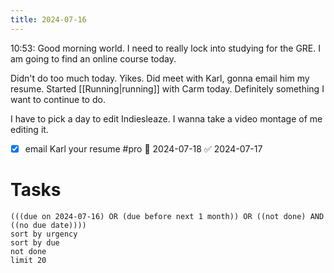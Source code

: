 ```yaml
---
title: 2024-07-16
---
```

10:53: Good morning world. I need to really lock into studying for the GRE. I am going to find an online course today.

Didn't do too much today. Yikes. Did meet with Karl, gonna email him my resume. Started [[Running|running]] with Carm today. Definitely something I want to continue to do.

I have to pick a day to edit Indiesleaze. I wanna take a video montage of me editing it.

- [x] email Karl your resume #pro 📅 2024-07-18 ✅ 2024-07-17
# Tasks
```tasks
(((due on 2024-07-16) OR (due before next 1 month)) OR ((not done) AND ((no due date))))
sort by urgency
sort by due
not done
limit 20
```